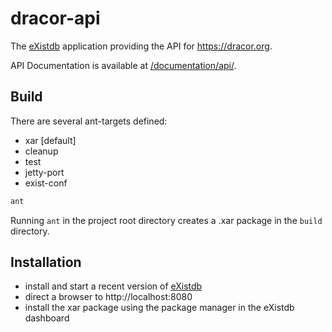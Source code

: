 # dracor-api

The [eXistdb](http://exist-db.org/) application providing the API for
https://dracor.org.

API Documentation is available at [/documentation/api/](https://dracor.org/documentation/api/).

## Build

There are several ant-targets defined:
- xar [default]
- cleanup
- test
- jetty-port
- exist-conf

```bash
ant
```

Running `ant` in the project root directory creates a .xar package in the
`build` directory.

## Installation

* install and start a recent version of [eXistdb](http://exist-db.org/)
* direct a browser to http://localhost:8080
* install the xar package using the package manager in the eXistdb dashboard
